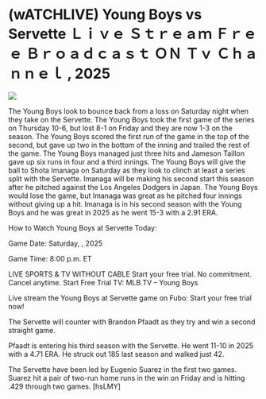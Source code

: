 # (wATCHLIVE) Young Boys vs Servette Ｌｉｖｅ Ｓｔｒｅａｍ Ｆｒｅｅ Ｂｒｏａｄｃａｓｔ ＯＮ Ｔｖ Ｃｈａｎｎｅｌ , 2025  
  
  
[![](https://i.imgur.com/qSNzIqt.png)](https://movie.rssnews.media/xSZQMrcQX.php)  
  
The Young Boys look to bounce back from a loss on Saturday night when they take on the Servette. The Young Boys took the first game of the series on Thursday 10-6, but lost 8-1 on Friday and they are now 1-3 on the season. The Young Boys scored the first run of the game in the top of the second, but gave up two in the bottom of the inning and trailed the rest of the game. The Young Boys managed just three hits and Jameson Taillon gave up six runs in four and a third innings. The Young Boys will give the ball to Shota Imanaga on Saturday as they look to clinch at least a series split with the Servette. Imanaga will be making his second start this season after he pitched against the Los Angeles Dodgers in Japan. The Young Boys would lose the game, but Imanaga was great as he pitched four innings without giving up a hit. Imanaga is in his second season with the Young Boys and he was great in 2025 as he went 15-3 with a 2.91 ERA.

How to Watch Young Boys at Servette Today:

Game Date: Saturday, , 2025

Game Time: 8:00 p.m. ET

LIVE SPORTS & TV WITHOUT CABLE
Start your free trial. No commitment. Cancel anytime.
Start Free Trial
TV: MLB.TV – Young Boys

Live stream the Young Boys at Servette game on Fubo: Start your free trial now!

The Servette will counter with Brandon Pfaadt as they try and win a second straight game.

Pfaadt is entering his third season with the Servette. He went 11-10 in 2025 with a 4.71 ERA. He struck out 185 last season and walked just 42.

The Servette have been led by Eugenio Suarez in the first two games. Suarez hit a pair of two-run home runs in the win on Friday and is hitting .429 through two games. [hsLMY]